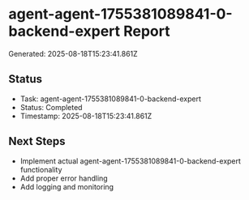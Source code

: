 # agent-agent-1755381089841-0-backend-expert Report

Generated: 2025-08-18T15:23:41.861Z

## Status
- Task: agent-agent-1755381089841-0-backend-expert
- Status: Completed
- Timestamp: 2025-08-18T15:23:41.861Z

## Next Steps
- Implement actual agent-agent-1755381089841-0-backend-expert functionality
- Add proper error handling
- Add logging and monitoring
